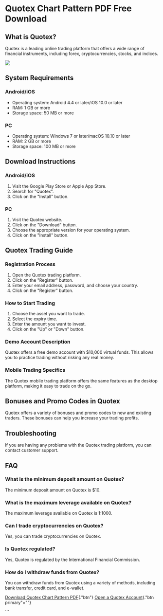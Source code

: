 # Quotex Chart Pattern PDF Free Download

## What is Quotex?

Quotex is a leading online trading platform that offers a wide range of
financial instruments, including forex, cryptocurrencies, stocks, and
indices.

[![](https://static.quotex.io/files/4_en/300_250.jpg)](https://traff.sbs/brokerqxlid)

## System Requirements

### Android/iOS

-   Operating system: Android 4.4 or later/iOS 10.0 or later
-   RAM: 1 GB or more
-   Storage space: 50 MB or more

### PC

-   Operating system: Windows 7 or later/macOS 10.10 or later
-   RAM: 2 GB or more
-   Storage space: 100 MB or more

## Download Instructions

### Android/iOS

1.  Visit the Google Play Store or Apple App Store.
2.  Search for "Quotex".
3.  Click on the "Install" button.

### PC

1.  Visit the Quotex website.
2.  Click on the "Download" button.
3.  Choose the appropriate version for your operating system.
4.  Click on the "Install" button.

## Quotex Trading Guide

### Registration Process

1.  Open the Quotex trading platform.
2.  Click on the "Register" button.
3.  Enter your email address, password, and choose your country.
4.  Click on the "Register" button.

### How to Start Trading

1.  Choose the asset you want to trade.
2.  Select the expiry time.
3.  Enter the amount you want to invest.
4.  Click on the "Up" or "Down" button.

### Demo Account Description

Quotex offers a free demo account with \$10,000 virtual funds. This
allows you to practice trading without risking any real money.

### Mobile Trading Specifics

The Quotex mobile trading platform offers the same features as the
desktop platform, making it easy to trade on the go.

## Bonuses and Promo Codes in Quotex

Quotex offers a variety of bonuses and promo codes to new and existing
traders. These bonuses can help you increase your trading profits.

## Troubleshooting

If you are having any problems with the Quotex trading platform, you can
contact customer support.

## FAQ

### What is the minimum deposit amount on Quotex?

The minimum deposit amount on Quotex is \$10.

### What is the maximum leverage available on Quotex?

The maximum leverage available on Quotex is 1:1000.

### Can I trade cryptocurrencies on Quotex?

Yes, you can trade cryptocurrencies on Quotex.

### Is Quotex regulated?

Yes, Quotex is regulated by the International Financial Commission.

### How do I withdraw funds from Quotex?

You can withdraw funds from Quotex using a variety of methods, including
bank transfer, credit card, and e-wallet.

[Download Quotex Chart Pattern
PDF](\%22https://traff.sbs/brokerqxlid\%22){."btn"} [Open a Quotex
Account](\%22https://traff.sbs/brokerqxlid\%22){."btn primary"=""}

\`\`\`

